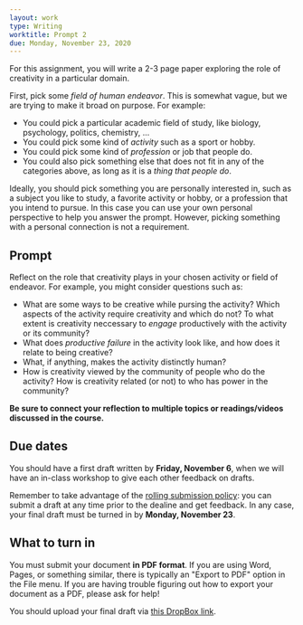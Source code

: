 ```yaml
---
layout: work
type: Writing
worktitle: Prompt 2
due: Monday, November 23, 2020
---
```


For this assignment, you will write a 2-3 page paper exploring the
role of creativity in a particular domain.

First, pick some *field of human endeavor*. This is somewhat vague,
but we are trying to make it broad on purpose.  For example:

* You could pick a particular academic field of study, like biology,
  psychology, politics, chemistry, ...
* You could pick some kind of *activity* such as a sport or hobby.
* You could pick some kind of *profession* or job that people do.
* You could also pick something else that does not fit in any of the
  categories above, as long as it is a *thing that people do*.

Ideally, you should pick something you are personally interested in,
such as a subject you like to study, a favorite activity or hobby, or
a profession that you intend to pursue.  In this case you can use your
own personal perspective to help you answer the prompt. However,
picking something with a personal connection is not a requirement.

Prompt
------

Reflect on the role that creativity plays in your chosen activity or
field of endeavor.  For example, you might consider questions such as:

* What are some ways to be creative while pursing the activity?  Which
  aspects of the activity require creativity and which do not?  To
  what extent is creativity neccessary to *engage* productively with
  the activity or its community?
* What does *productive failure* in the activity look like, and how
  does it relate to being creative?
* What, if anything, makes the activity distinctly human?
* How is creativity viewed by the community of people who do the
  activity?  How is creativity related (or not) to who has power in
  the community?

**Be sure to connect your reflection to multiple topics or
readings/videos discussed in the course.**

Due dates
---------

You should have a first draft written by **Friday, November 6**, when
we will have an in-class workshop to give each other feedback on drafts.

Remember to take advantage of the [rolling submission
policy]({{site.baseurl}}/#rolling): you can submit a draft at any
time prior to the dealine and get feedback.  In any case, your final
draft must be turned in by **Monday, November 23**.

What to turn in
---------------

You must submit your document **in PDF format**.  If you are using
Word, Pages, or something similar, there is typically an "Export to
PDF" option in the File menu.  If you are having trouble figuring out
how to export your document as a PDF, please ask for help!

You should upload your final draft via [this DropBox link](https://www.dropbox.com/request/D5vfB6zZrDHXzIpCpYM5).
